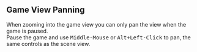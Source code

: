 ## Game View Panning

When zooming into the game view you can only pan the view when the game is paused.  
Pause the game and use <kbd>Middle-Mouse</kbd> or <kbd>Alt+Left-Click</kbd> to pan, the same controls as the scene view.